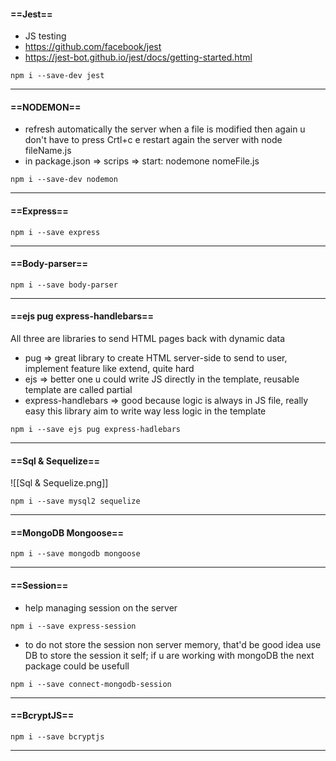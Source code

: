 #### ==Jest==
- JS testing
- https://github.com/facebook/jest
- https://jest-bot.github.io/jest/docs/getting-started.html
```console
npm i --save-dev jest
```
---
#### ==NODEMON==
- refresh automatically the server when a file is modified then again u don't have to press Crtl+c e restart again the server with  node fileName.js
- in package.json => scrips => start: nodemone nomeFile.js
```console
npm i --save-dev nodemon
```
---
#### ==Express==
```console
npm i --save express
```
---
#### ==Body-parser==
```console
npm i --save body-parser
```
---
#### ==ejs pug express-handlebars==
All three are libraries to send HTML pages back with dynamic data
- pug => great library to create HTML server-side to send to user, implement feature like extend, quite hard
- ejs => better one u could write JS directly in the template, reusable template are called partial 
- express-handlebars => good because logic is always in JS file, really easy this library aim to write way less logic in the template 
```console
npm i --save ejs pug express-hadlebars
```
---
#### ==Sql & Sequelize==

 ![[Sql & Sequelize.png]]
 
```console
npm i --save mysql2 sequelize
```
---
#### ==MongoDB Mongoose==
```console
npm i --save mongodb mongoose
```
---
#### ==Session==
- help managing session on the server
```console
npm i --save express-session
```

- to do not store the session non server memory, that'd be good idea use DB to store the session it self; if u are working with mongoDB the next package could be usefull
```console
npm i --save connect-mongodb-session
```
---
#### ==BcryptJS==
```console
npm i --save bcryptjs
```
---